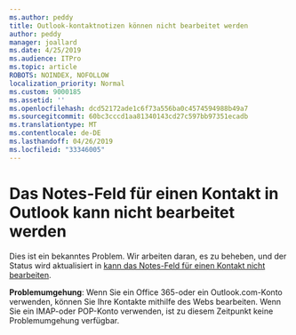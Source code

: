 ```yaml
---
ms.author: peddy
title: Outlook-kontaktnotizen können nicht bearbeitet werden
author: peddy
manager: joallard
ms.date: 4/25/2019
ms.audience: ITPro
ms.topic: article
ROBOTS: NOINDEX, NOFOLLOW
localization_priority: Normal
ms.custom: 9000185
ms.assetid: ''
ms.openlocfilehash: dcd52172ade1c6f73a556ba0c4574594988b49a7
ms.sourcegitcommit: 60bc3cccd1aa81340143cd27c597bb97351ecadb
ms.translationtype: MT
ms.contentlocale: de-DE
ms.lasthandoff: 04/26/2019
ms.locfileid: "33346005"
---
```

# <a name="cant-edit-the-notes-field-for-a-contact-in-outlook"></a>Das Notes-Feld für einen Kontakt in Outlook kann nicht bearbeitet werden
Dies ist ein bekanntes Problem. Wir arbeiten daran, es zu beheben, und der Status wird aktualisiert in [kann das Notes-Feld für einen Kontakt nicht bearbeiten](https://support.office.com/article/fb8394ce-04ce-48b5-bae4-be46f77f10fe).

**Problemumgehung**: Wenn Sie ein Office 365-oder ein Outlook.com-Konto verwenden, können Sie Ihre Kontakte mithilfe des Webs bearbeiten. Wenn Sie ein IMAP-oder POP-Konto verwenden, ist zu diesem Zeitpunkt keine Problemumgehung verfügbar.